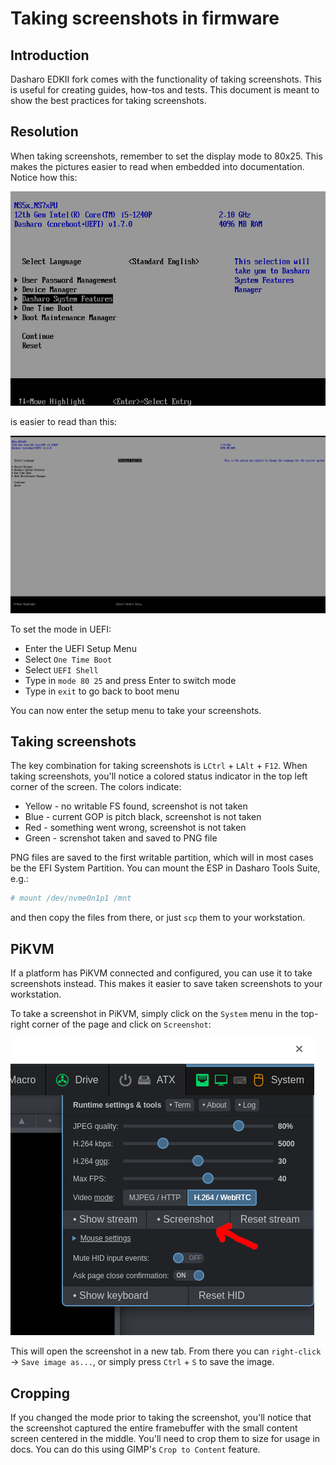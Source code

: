 # Taking screenshots in firmware

## Introduction

Dasharo EDKII fork comes with the functionality of taking screenshots. This is
useful for creating guides, how-tos and tests. This document is meant to show
the best practices for taking screenshots.

## Resolution

When taking screenshots, remember to set the display mode to 80x25. This makes
the pictures easier to read when embedded into documentation. Notice how this:

![](./images/edk2_frontpage_small.png)

is easier to read than this:

![](./images/edk2_frontpage_big.png)

To set the mode in UEFI:

- Enter the UEFI Setup Menu
- Select `One Time Boot`
- Select `UEFI Shell`
- Type in `mode 80 25` and press Enter to switch mode
- Type in `exit` to go back to boot menu

You can now enter the setup menu to take your screenshots.

## Taking screenshots

The key combination for taking screenshots is `LCtrl` + `LAlt` + `F12`. When
taking screenshots, you'll notice a colored status indicator in the top left
corner of the screen. The colors indicate:

- Yellow - no writable FS found, screenshot is not taken
- Blue - current GOP is pitch black, screenshot is not taken
- Red - something went wrong, screenshot is not taken
- Green - screnshot taken and saved to PNG file

PNG files are saved to the first writable partition, which will in most cases be
the EFI System Partition. You can mount the ESP in Dasharo Tools Suite, e.g.:

```bash
# mount /dev/nvme0n1p1 /mnt
```

and then copy the files from there, or just `scp` them to your workstation.

## PiKVM

If a platform has PiKVM connected and configured, you can use it to take
screenshots instead. This makes it easier to save taken screenshots to your
workstation.

To take a screenshot in PiKVM, simply click on the `System` menu in the
top-right corner of the page and click on `Screenshot`:

![](./images/pikvm_screenshot.png)

This will open the screenshot in a new tab. From there you can `right-click` ->
`Save image as...`, or simply press `Ctrl` + `S` to save the image.

## Cropping

If you changed the mode prior to taking the screenshot, you'll notice that the
screenshot captured the entire framebuffer with the small content screen
centered in the middle. You'll need to crop them to size for usage in docs. You
can do this using GIMP's `Crop to Content` feature.
